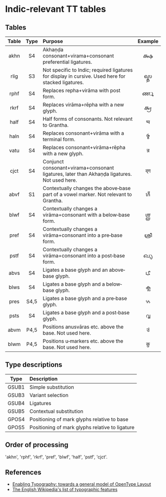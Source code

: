 # Indic‐relevant TT tables

## Tables

| Table | Type | Purpose | Example |
| :---: | :--: | :-------| :-----: |
| akhn  | S4   | Akhaṇḍa consonant+virama+consonant preferential ligatures. | 𑌕𑍍𑌷 |
| rlig  | S3   | Not specific to Indic; required ligatures for display in cursive. Used here for stacked ligatures. | 𑌸𑍍𑌤 |
| rphf  | S4   | Replaces repha+virāma with post form. | 𑌰𑍍𑌣 |
| rkrf  | S4   | Replaces virāma+rēpha with a new glyph. | 𑌕𑍍𑌰 |
| half  | S4   | Half forms of consonants. Not relevant to Grantha. | प्प |
| haln  | S4   | Replaces consonant+virāma with a terminal form. | 𑌮𑍍 |
| vatu  | S4   | Replaces consonant+virāma+rēpha with a new glyph. | न्र |
| cjct  | S4   | Conjunct consonant+virama+consonant ligatures, later than Akhaṇḍa ligatures. Not used here. | द्ग |
| abvf  | S1   | Contextually changes the above‐base part of a vowel marker. Not relevant to Grantha. | កើ |
| blwf  | S4   | Contextually changes a virāma+consonant with a below‐base form. | 𑌶𑍍𑌲 |
| pref  | S4   | Contextually changes a virāma+consonant into a pre‐base form. | ശ്രീ |
| pstf  | S4   | Contextually changes a virāma+consonant into a post‐base form. | 𑌖𑍍𑌯|
| abvs  | S4   | Ligates a base glyph and an above‐base glyph. | 𑌟𑍀 |
| blws  | S4   | Ligates a base glyph and a below‐base glyph. | ക്ല |
| pres  | S4,5 | Ligates a base glyph and a pre‐base glyph. | ક્ક |
| psts  | S4   | Ligates a base glyph and a post‐base glyph. | വ്വ |
| abvm  | P4,5 | Positions anusvāras etc. above the base. Not used here. | उं |
| blwm  | P4,5 | Positions u‐markers etc. above the base. Not used here. | कु |

## Type descriptions

| Type  | Description |
| :---: | :---------- |
| GSUB1 | Simple substitution |
| GSUB3 | Variant selection |
| GSUB4 | Ligatures |
| GSUB5 | Contextual substitution |
| GPOS4 | Positioning of mark glyphs relative to base |
| GPOS5 | Positioning of mark glyphs relative to ligature |

## Order of processing

'akhn', 'rphf', 'rkrf', 'pref', 'blwf', 'half', 'pstf', 'cjct'.

## References

* [Enabling Typography: towards a general model of OpenType Layout](http://tiro.com/John/Enabling_Typography_(OTL).pdf)
* [The English Wikipedia's list of typographic features](https://en.wikipedia.org/wiki/List_of_typographic_features)
